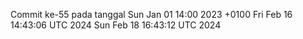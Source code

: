 Commit ke-55 pada tanggal Sun Jan 01 14:00 2023 +0100
Fri Feb 16 14:43:06 UTC 2024
Sun Feb 18 16:43:12 UTC 2024
